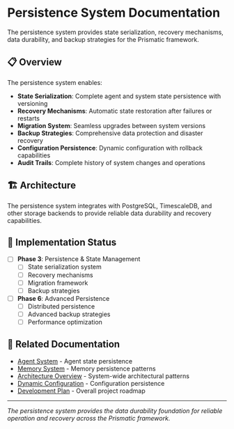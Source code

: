 # Persistence System Documentation

The persistence system provides state serialization, recovery mechanisms, data durability, and backup strategies for the Prismatic framework.

## 📋 Overview

The persistence system enables:
- **State Serialization**: Complete agent and system state persistence with versioning
- **Recovery Mechanisms**: Automatic state restoration after failures or restarts
- **Migration System**: Seamless upgrades between system versions
- **Backup Strategies**: Comprehensive data protection and disaster recovery
- **Configuration Persistence**: Dynamic configuration with rollback capabilities
- **Audit Trails**: Complete history of system changes and operations

## 🏗️ Architecture

The persistence system integrates with PostgreSQL, TimescaleDB, and other storage backends to provide reliable data durability and recovery capabilities.

## 🎯 Implementation Status

- [ ] **Phase 3**: Persistence & State Management
  - [ ] State serialization system
  - [ ] Recovery mechanisms
  - [ ] Migration framework
  - [ ] Backup strategies

- [ ] **Phase 6**: Advanced Persistence
  - [ ] Distributed persistence
  - [ ] Advanced backup strategies
  - [ ] Performance optimization

## 🔗 Related Documentation

- [Agent System](../agents/README.md) - Agent state persistence
- [Memory System](../memory/README.md) - Memory persistence patterns
- [Architecture Overview](../architecture/README.md) - System-wide architectural patterns
- [Dynamic Configuration](../dynamic-configuration/README.md) - Configuration persistence
- [Development Plan](../development-plan.md) - Overall project roadmap

---

*The persistence system provides the data durability foundation for reliable operation and recovery across the Prismatic framework.*